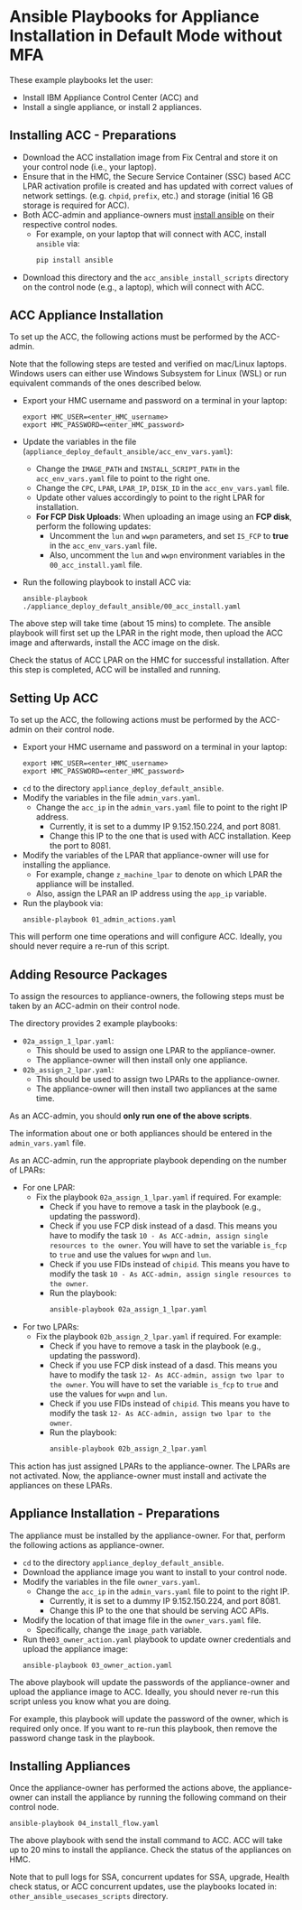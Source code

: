 # Ansible Playbooks for Appliance Installation in Default Mode without MFA

These example playbooks let the user:

- Install IBM Appliance Control Center (ACC) and
- Install a single appliance, or install 2 appliances.

## Installing ACC - Preparations

- Download the ACC installation image from Fix Central and store it on your
  control node (i.e., your laptop).
- Ensure that in the HMC, the Secure Service Container (SSC) based ACC LPAR
  activation profile is created and has updated with correct values of network settings. (e.g. `chpid`, `prefix`, etc.) and storage (initial 16 GB storage is required for ACC).
- Both ACC-admin and appliance-owners must
  [install ansible](https://docs.ansible.com/ansible/latest/installation_guide/intro_installation.html) on
  their respective control nodes.
  - For example, on your laptop that will connect with ACC, install `ansible` via:
    ```bash
    pip install ansible
    ```
- Download this directory and the `acc_ansible_install_scripts` directory on 
  the control node (e.g., a laptop), which will connect with ACC.

## ACC Appliance Installation

To set up the ACC, the following actions must be performed by the ACC-admin.

Note that the following steps are tested and verified on mac/Linux laptops.
Windows users can either use Windows Subsystem for Linux (WSL) or run equivalent
commands of the ones described below.

- Export your HMC username and password on a terminal in your laptop:
  ```
  export HMC_USER=<enter_HMC_username>
  export HMC_PASSWORD=<enter_HMC_password>
  ```

- Update the variables in the file (`appliance_deploy_default_ansible/acc_env_vars.yaml`):
  - Change the `IMAGE_PATH` and `INSTALL_SCRIPT_PATH` in the `acc_env_vars.yaml`
    file to point to the right one.
  - Change the `CPC`, `LPAR`, `LPAR_IP`, `DISK_ID` in the `acc_env_vars.yaml` file.
  - Update other values accordingly to point to the right LPAR for installation.
  - **For FCP Disk Uploads**:
    When uploading an image using an **FCP disk**, perform the following updates:
      - Uncomment the `lun` and `wwpn` parameters, and set `IS_FCP` to **true** in the `acc_env_vars.yaml` file.
      - Also, uncomment the `lun` and `wwpn` environment variables in the` 00_acc_install.yaml` file.


- Run the following playbook to install ACC via:
  ```
  ansible-playbook ./appliance_deploy_default_ansible/00_acc_install.yaml
  ```

The above step will take time (about 15 mins) to complete. The ansible playbook
will first set up the LPAR in the right mode, then upload the ACC image and
afterwards, install the ACC image on the disk.

Check the status of ACC LPAR on the HMC for successful installation. After this
step is completed, ACC will be installed and running.

## Setting Up ACC

To set up the ACC, the following actions must be performed by the ACC-admin on
their control node.

- Export your HMC username and password on a terminal in your laptop:
  ```
  export HMC_USER=<enter_HMC_username>
  export HMC_PASSWORD=<enter_HMC_password>
  ```
- `cd` to the directory `appliance_deploy_default_ansible`.
- Modify the variables in the file `admin_vars.yaml`.
  - Change the `acc_ip` in the `admin_vars.yaml` file to point to the right IP address.
    - Currently, it is set to a dummy IP 9.152.150.224, and port 8081.
    - Change this IP to the one that is used with ACC installation. Keep the port
      to 8081.
- Modify the variables of the LPAR that appliance-owner will use for installing
  the appliance.
  - For example, change `z_machine_lpar` to denote on which LPAR the appliance
    will be installed.
  - Also, assign the LPAR an IP address using the `app_ip` variable.
- Run the playbook via:
  ```
  ansible-playbook 01_admin_actions.yaml
  ```

This will perform one time operations and will configure ACC. Ideally, you should
never require a re-run of this script.

## Adding Resource Packages

To assign the resources to appliance-owners, the following steps must be taken by
an ACC-admin on their control node.

The directory provides 2 example playbooks:

- `02a_assign_1_lpar.yaml`:
  - This should be used to assign one LPAR to the appliance-owner.
  - The appliance-owner will then install only one appliance.
- `02b_assign_2_lpar.yaml`:
  - This should be used to assign two LPARs to the appliance-owner.
  - The appliance-owner will then install two appliances at the same time.

As an ACC-admin, you should **only run one of the above scripts**.

The information about one or both appliances should be entered in the
`admin_vars.yaml` file.

As an ACC-admin, run the appropriate playbook depending on the number of LPARs:

- For one LPAR:
  - Fix the playbook `02a_assign_1_lpar.yaml` if required. For example:
    - Check if you have to remove a task in the playbook (e.g.,
      updating the password).
    - Check if you use FCP disk instead of a dasd. This means you have to
      modify the task `10 - As ACC-admin, assign single resources to the owner`.
      You will have to set the variable `is_fcp` to `true` and use the values for
      `wwpn` and `lun`.
    - Check if you use FIDs instead of `chipid`. This means you have to modify the
      task `10 - As ACC-admin, assign single resources to the owner`.
    - Run the playbook:
      ```bash
      ansible-playbook 02a_assign_1_lpar.yaml
      ```
- For two LPARs:
  - Fix the playbook `02b_assign_2_lpar.yaml` if required. For example:
    - Check if you have to remove a task in the playbook (e.g.,
      updating the password).
    - Check if you use FCP disk instead of a dasd. This means you have to
      modify the task `12- As ACC-admin, assign two lpar to the owner`.
      You will have to set the variable `is_fcp` to `true` and use the values for
      `wwpn` and `lun`.
    - Check if you use FIDs instead of `chipid`. This means you have to modify the
      task `12- As ACC-admin, assign two lpar to the owner`.
    - Run the playbook:
      ```bash
      ansible-playbook 02b_assign_2_lpar.yaml
      ```

This action has just assigned LPARs to the appliance-owner. The LPARs are not
activated. Now, the appliance-owner must install and activate the appliances
on these LPARs.

## Appliance Installation - Preparations

The appliance must be installed by the appliance-owner. For that, perform the
following actions as appliance-owner.

- `cd` to the directory `appliance_deploy_default_ansible`.
- Download the appliance image you want to install to your control node.
- Modify the variables in the file `owner_vars.yaml`.
  - Change the `acc_ip` in the `admin_vars.yaml` file to point to the right IP.
    - Currently, it is set to a dummy IP 9.152.150.224, and port 8081.
    - Change this IP to the one that should be serving ACC APIs.
- Modify the location of that image file in the `owner_vars.yaml` file.
  - Specifically, change the `image_path` variable.
- Run the`03_owner_action.yaml` playbook to update owner credentials and upload
  the appliance image:
  ```
  ansible-playbook 03_owner_action.yaml
  ```

The above playbook will update the passwords of the appliance-owner and upload the
appliance image to ACC. Ideally, you should never re-run this script unless you know what you are doing.

For example, this playbook will update the password of the owner, which is
required only once. If you want to re-run this playbook, then remove
the password change task in the playbook.

## Installing Appliances

Once the appliance-owner has performed the actions above, the appliance-owner can
install the appliance by running the following command on their control node.

```
ansible-playbook 04_install_flow.yaml
```

The above playbook with send the install command to ACC. ACC will take up to
20 mins to install the appliance. Check the status of the appliances on HMC.

Note that to pull logs for SSA, concurrent updates for SSA, upgrade, Health check
status, or ACC concurrent updates, use the playbooks located in:
`other_ansible_usecases_scripts` directory.

